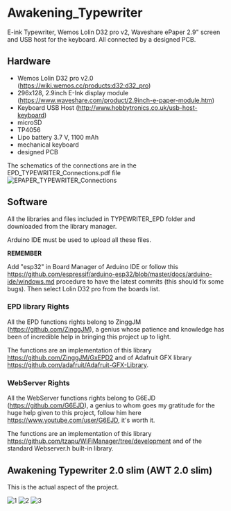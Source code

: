 # Awakening_Typewriter
E-ink Typewriter, Wemos Lolin D32 pro v2, Waveshare ePaper 2.9" screen and USB host for the keyboard. All connected by a designed PCB.

## Hardware

- Wemos Lolin D32 pro v2.0 (https://wiki.wemos.cc/products:d32:d32_pro)
- 296x128, 2.9inch E-Ink display module (https://www.waveshare.com/product/2.9inch-e-paper-module.htm)
- Keyboard USB Host (http://www.hobbytronics.co.uk/usb-host-keyboard)
- microSD
- TP4056
- Lipo battery 3.7 V, 1100 mAh
- mechanical keyboard
- designed PCB

The schematics of the connections are in the EPD_TYPEWRITER_Connections.pdf file
![EPAPER_TYPEWRITER_Connections](https://user-images.githubusercontent.com/42472256/94129163-52a14080-fe5b-11ea-9a0e-92155a6a69cb.png)

## Software
All the libraries and files included in TYPEWRITER_EPD folder and downloaded from the library manager.

Arduino IDE must be used to upload all these files.

**REMEMBER**

Add "esp32" in Board Manager of Arduino IDE or follow this https://github.com/espressif/arduino-esp32/blob/master/docs/arduino-ide/windows.md procedure to have the latest commits (this should fix some bugs).
Then select Lolin D32 pro from the boards list.

### EPD library Rights

All the EPD functions rights belong to ZinggJM (https://github.com/ZinggJM), a genius whose patience and knowledge has been of incredible help in bringing this project up to light.

The functions are an implementation of this library https://github.com/ZinggJM/GxEPD2 and of Adafruit GFX library https://github.com/adafruit/Adafruit-GFX-Library.

### WebServer Rights

All the WebServer functions rights belong to G6EJD (https://github.com/G6EJD), a genius to whom goes my gratitude for the huge help given to this project, follow him here https://www.youtube.com/user/G6EJD, it's worth it.

The functions are an implementation of this library https://github.com/tzapu/WiFiManager/tree/development and of the standard Webserver.h built-in library.

## Awakening Typewriter 2.0 slim (AWT 2.0 slim)
This is the actual aspect of the project.

![1](https://user-images.githubusercontent.com/42472256/62328355-39993b80-b4b3-11e9-98f6-0a0668b5841e.jpg)
![2](https://user-images.githubusercontent.com/42472256/62328374-47e75780-b4b3-11e9-8be5-450779a3f3ca.jpg)
![3](https://user-images.githubusercontent.com/42472256/62328389-503f9280-b4b3-11e9-84e6-70d9a5628e3f.jpg)

